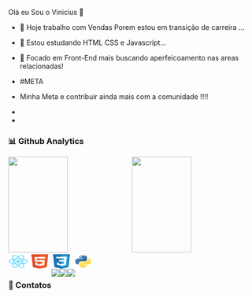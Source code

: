 Olá eu Sou o Vinicius 👋

- 🔭 Hoje trabalho com Vendas Porem estou em transição de carreira ...
- 🌱 Estou estudando HTML CSS e Javascript...
- 💬 Focado em Front-End mais buscando aperfeicoamento nas areas relacionadas!
- #META
- Minha Meta e contribuir ainda mais com a comunidade !!!!

- 
- <div style ="display:flex"><br>
 <h3>📊 Github Analytics</h3>
  <img width="49%" height="195px" src= "https://github-readme-stats.vercel.app/api?username=Vinidoddi&theme=tokyonight" /> 
  <img width="49%" height="195px" src= "https://github-readme-stats.vercel.app/api/top-langs/?username=Vinidoddi&layout=compact&theme=tokyonight"/>
</div>
  <img align="center" alt="" height="30" width="40" 
 src="https://raw.githubusercontent.com/devicons/devicon/master/icons/react/react-original.svg">
  <img align="center" alt="" height="30" width="40" src="https://raw.githubusercontent.com/devicons/devicon/master/icons/html5/html5-original.svg">
  <img align="center" alt="" height="30" width="40" src="https://raw.githubusercontent.com/devicons/devicon/master/icons/css3/css3-original.svg">
  <img align="center" alt="" height="30" width="40" src="https://raw.githubusercontent.com/devicons/devicon/master/icons/python/python-original.svg">
  
</div>

<div style ="display:flex"><br> 
  <h3>📍 Contatos</h3>
  <a href="https://instagram.com/viniehlers/" target="_blank"><img src="https://img.shields.io/badge/-Instagram-%23E4405F?style=for-the-badge&logo=instagram&logoColor=white" target="_blank"></a>
  <a href = "doddiehlers@gmail.com"><img src="https://img.shields.io/badge/-Gmail-%23333?style=for-the-badge&logo=gmail&logoColor=white" target="_blank"></a>
  <a href="https://www.linkedin.com/in/viniciusehlers" target="_blank"><img src="https://img.shields.io/badge/-LinkedIn-%230077B5?style=for-the-badge&logo=linkedin&logoColor=white" target="_blank"></a> 

</div>

